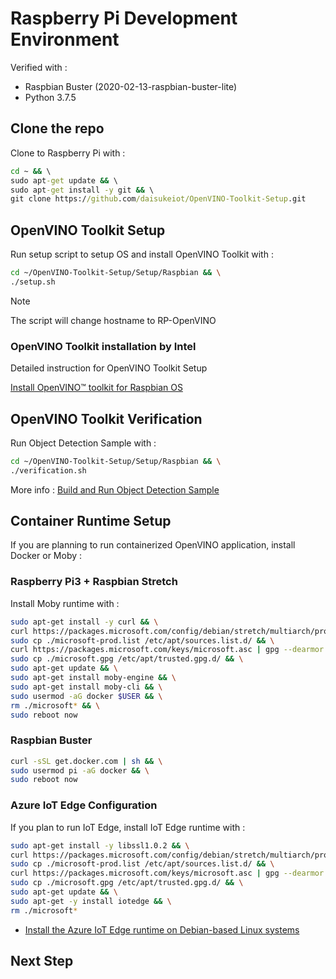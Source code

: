 # Raspberry Pi Development Environment

Verified with :

- Raspbian Buster (2020-02-13-raspbian-buster-lite)
- Python 3.7.5

## Clone the repo

Clone to Raspberry Pi with :

```cmd
cd ~ && \
sudo apt-get update && \
sudo apt-get install -y git && \
git clone https://github.com/daisukeiot/OpenVINO-Toolkit-Setup.git
```

## OpenVINO Toolkit Setup

Run setup script to setup OS and install OpenVINO Toolkit with :

```bash
cd ~/OpenVINO-Toolkit-Setup/Setup/Raspbian && \
./setup.sh
```

> [!NOTE]  
> The script will change hostname to RP-OpenVINO

### OpenVINO Toolkit installation by Intel

Detailed instruction for OpenVINO Toolkit Setup

[Install OpenVINO™ toolkit for Raspbian OS](https://docs.openvinotoolkit.org/2020.2/_docs_install_guides_installing_openvino_raspbian.html)

## OpenVINO Toolkit Verification

Run Object Detection Sample with :

```bash
cd ~/OpenVINO-Toolkit-Setup/Setup/Raspbian && \
./verification.sh
```

More info : [Build and Run Object Detection Sample](https://docs.openvinotoolkit.org/2020.2/_docs_install_guides_installing_openvino_raspbian.html#run-sample)

## Container Runtime Setup

If you are planning to run containerized OpenVINO application, install Docker or Moby :

### Raspberry Pi3 + Raspbian Stretch

Install Moby runtime with :

```bash
sudo apt-get install -y curl && \
curl https://packages.microsoft.com/config/debian/stretch/multiarch/prod.list > ./microsoft-prod.list && \
sudo cp ./microsoft-prod.list /etc/apt/sources.list.d/ && \
curl https://packages.microsoft.com/keys/microsoft.asc | gpg --dearmor > microsoft.gpg && \
sudo cp ./microsoft.gpg /etc/apt/trusted.gpg.d/ && \
sudo apt-get update && \
sudo apt-get install moby-engine && \
sudo apt-get install moby-cli && \
sudo usermod -aG docker $USER && \
rm ./microsoft* && \
sudo reboot now
```

### Raspbian Buster

```bash
curl -sSL get.docker.com | sh && \
sudo usermod pi -aG docker && \
sudo reboot now
```

### Azure IoT Edge Configuration

If you plan to run IoT Edge, install IoT Edge runtime with :

```bash
sudo apt-get install -y libssl1.0.2 && \
curl https://packages.microsoft.com/config/debian/stretch/multiarch/prod.list > ./microsoft-prod.list && \
sudo cp ./microsoft-prod.list /etc/apt/sources.list.d/ && \
curl https://packages.microsoft.com/keys/microsoft.asc | gpg --dearmor > microsoft.gpg && \
sudo cp ./microsoft.gpg /etc/apt/trusted.gpg.d/ && \
sudo apt-get update && \
sudo apt-get -y install iotedge && \
rm ./microsoft*
```

- [Install the Azure IoT Edge runtime on Debian-based Linux systems](https://docs.microsoft.com/en-us/azure/iot-edge/how-to-install-iot-edge-linux#install-the-container-runtime)

## Next Step

